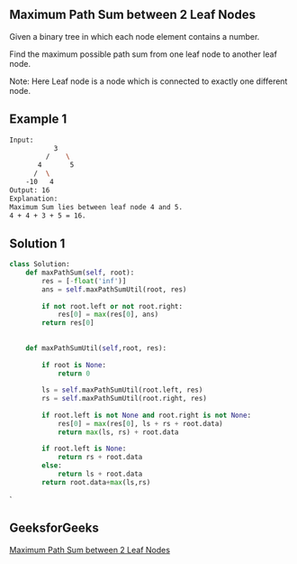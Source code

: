 ## Maximum Path Sum between 2 Leaf Nodes
Given a binary tree in which each node element contains a number. 

Find the maximum possible path sum from one leaf node to another leaf node.

Note: Here Leaf node is a node which is connected to exactly one different node. 

   
## Example 1


```bash
Input:      
           3                               
         /    \                          
       4       5                     
      /  \      
    -10   4                          
Output: 16
Explanation:
Maximum Sum lies between leaf node 4 and 5.
4 + 4 + 3 + 5 = 16.


```

## Solution 1 

```Python
class Solution:        
    def maxPathSum(self, root):
        res = [-float('inf')]
        ans = self.maxPathSumUtil(root, res)
        
        if not root.left or not root.right:
            res[0] = max(res[0], ans)
        return res[0]
       
       
    def maxPathSumUtil(self,root, res):
    
        if root is None:
            return 0
            
        ls = self.maxPathSumUtil(root.left, res)
        rs = self.maxPathSumUtil(root.right, res)
       
        if root.left is not None and root.right is not None:
            res[0] = max(res[0], ls + rs + root.data)
            return max(ls, rs) + root.data
    
        if root.left is None:
            return rs + root.data
        else:
            return ls + root.data
        return root.data+max(ls,rs)
```
`
## GeeksforGeeks

[Maximum Path Sum between 2 Leaf Nodes](https://practice.geeksforgeeks.org/problems/maximum-path-sum/1?page=1&difficulty[]=1&difficulty[]=2&company[]=Amazon&company[]=Microsoft&company[]=Adobe&company[]=Facebook&category[]=Tree&sortBy=submissions)
